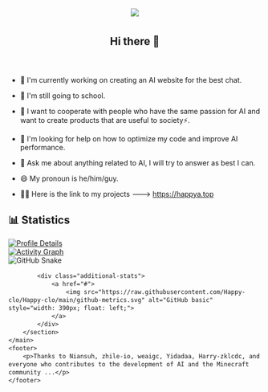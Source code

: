<!DOCTYPE html>
<html lang="en">
<head>
    <meta charset="UTF-8">
    <meta name="viewport" content="width=device-width, initial-scale=1.0">
    <title>Happy-clo's Profile</title>
    <link rel="stylesheet" href="styles.css">
</head>
<body>
    <header>
        <h1 align="center">
            <a href="https://github.com/Happy-clo/Happy-clo">
                <img src="https://readme-typing-svg.herokuapp.com/?font=Calibri&color=%23259076&size=28&lines=Hello+%F0%9F%91%8B%2C+I%27m+Happy-clo">
            </a>
        </h1>
        <h2 align="center">Hi there 👋</h2>
    </header>
    <main>
        <section>
            <ul>
                <li><p>🔭 I'm currently working on creating an AI website for the best chat.</p></li>
                <li><p>🌱 I'm still going to school.</p></li>
                <li><p>👯 I want to cooperate with people who have the same passion for AI and want to create products that are useful to society⚡.</p></li>
                <li><p>🤔 I'm looking for help on how to optimize my code and improve AI performance.</p></li>
                <li><p>💬 Ask me about anything related to AI, I will try to answer as best I can.</p></li>
                <li><p>😄 My pronoun is he/him/guy.</p></li>
                <li><p>💁‍♂️ Here is the link to my projects ---> <a href="https://happya.top">https://happya.top</a></p></li>
            </ul>
        </section>
        <section>
            <h2>📊 Statistics</h2>
            <div class="stats">
                <!-- GitHub status cards -->
                <div class="stat-card">
                    <a href="https://github.com/Happy-clo/Happy-clo">
                        <img src="http://github-profile-summary-cards.vercel.app/api/cards/profile-details?username=Happy-clo&theme=github_dark" alt="Profile Details">
                    </a>
                </div>
                <div class="stat-card">
                    <a href="https://github.com/Happy-clo/Happy-clo">
                        <img src="https://user-images.githubusercontent.com/73097560/115834477-dbab4500-a447-11eb-908a-139a6edaec5c.gif" alt="Activity Graph">
                    </a>
                </div>
                <!-- GitHub contribution grid snake -->
                <div class="stat-card">
                    <picture>
                        <source media="(prefers-color-scheme: dark)" srcset="https://github.com/Happy-clo/Happy-clo/blob/output/github-contribution-grid-snake-dark.svg">
                        <source media="(prefers-color-scheme: light)" srcset="https://github.com/Happy-clo/Happy-clo/blob/output/github-contribution-grid-snake.svg">
                        <img src="https://github.com/Happy-clo/Happy-clo/blob/output/github-contribution-grid-snake.svg" alt="GitHub Snake">
                    </picture>
                </div>
            </div>
            
            <div class="additional-stats">
                <a href="#">
                    <img src="https://raw.githubusercontent.com/Happy-clo/Happy-clo/main/github-metrics.svg" alt="GitHub basic" style="width: 390px; float: left;">
                </a>
            </div>
        </section>
    </main>
    <footer>
        <p>Thanks to Niansuh, zhile-io, weaigc, Yidadaa, Harry-zklcdc, and everyone who contributes to the development of AI and the Minecraft community ...</p>
    </footer>
</body>
</html>
